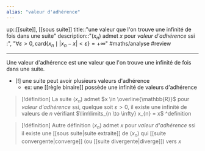```yaml
---
alias: "valeur d'adhérence"
---
```

up::[[suite]], [[sous suite]]
title::"une valeur que l'on trouve une infinité de fois dans une suite"
description::"$(x_{n})$ admet $x$ pour _valeur d'adhérence_ ssi :", "$\forall \varepsilon>0, \mathrm{card} \left\{ x_{n} \mid |x_{n} - x| < \varepsilon \right\} = +\infty$"
#maths/analyse #review 

----
Une valeur d'adhérence est une valeur que l'on trouve une infinité de fois dans une suite.

 - [!] une suite peut avoir plusieurs valeurs d'adhérence
     - ex: une [[règle binaire]] possède une infinité de valeurs d'adhérence

> [!définition]
> La suite $(x_{n})$ admet $x \in \overline{\mathbb{R}}$ pour _valeur d'adhérence_ ssi, quelque soit $\varepsilon > 0$, il existe une infinité de valeurs de $n$ vérifiant $\lim\limits_{n \to \infty} x_{n} = x$
^definition

> [!définition] Autre définition
> $(x_{n})$ admet $x$ pour *valeur d'adhérence* ssi il existe une [[sous suite|suite extraite]] de $(x_{n})$ qui [[suite convergente|converge]] (ou [[suite divergente|diverge]]) vers $x$

